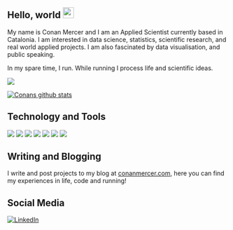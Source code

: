 ## Hello, world <img src="https://media.giphy.com/media/hvRJCLFzcasrR4ia7z/giphy.gif" width="25px">
 
My name is Conan Mercer and I am an Applied Scientist currently based in Catalonia. I am interested in data science, statistics, scientific research, and real world applied projects. I am also fascinated by data visualisation, and public speaking.

In my spare time, I run. While running I process life and scientific ideas.

![](https://visitor-badge.glitch.me/badge?page_id=ConanMercer.ConanMercer)

[![Conans github stats](https://github-readme-stats.vercel.app/api?username=ConanMercer)](https://github.com/ConanMercer/github-readme-stats)

## Technology and Tools

![](https://img.shields.io/badge/OS-Windows-informational?style=flat&logo=data:image/svg%2bxml;base64,<BASE64_DATA>)
![](https://img.shields.io/badge/Editor-VisualStudioCode-informational?style=flat&logo=data:image/svg%2bxml;base64,<BASE64_DATA>)
![](https://img.shields.io/badge/Code-Python-informational?style=flat&logo=<LOGO_NAME>&logoColor=white&color=ff6347)
![](https://img.shields.io/badge/Code-C++/C-informational?style=flat&logo=<LOGO_NAME>&logoColor=white&color=ff6347)
![](https://img.shields.io/badge/Code-HTML/CSS-informational?style=flat&logo=<LOGO_NAME>&logoColor=white&color=2bbc8a)
![](https://img.shields.io/badge/Code-SQL-informational?style=flat&logo=<LOGO_NAME>&logoColor=white&color=2bbc8a)
![](https://img.shields.io/badge/Cloud-Azure-informational?style=flat&logo=<LOGO_NAME>&logoColor=white&color=fdb813)

## Writing and Blogging

I write and post projects to my blog at [conanmercer.com](https://conanmercer.com/), here you can find my experiences in life, code and running!

## Social Media
[![LinkedIn][1.1]][1]

[1.1]: https://user-images.githubusercontent.com/26264600/88994287-99226500-d31a-11ea-9a80-a91afd654777.png

[1]: https://www.linkedin.com/in/conanmercer/
